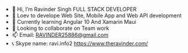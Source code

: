 - 👋 Hi, I’m Ravinder Singh FULL STACK DEVELOPER
- 👀 Loev to develope Web Site, Mobile App and Web API development 
- 🌱 Currently learning Angular 10 And Xamarin Maui
- 💞️ Looking to collaborate on Team work
- 📫 Email: RAVINDER25886@gmail.com
- 📞 Skype name: ravi.info2
https://www.theravinder.com/

<!---
ravinder25886/ravinder25886 is a ✨ special ✨ repository because its `README.md` (this file) appears on your GitHub profile.
You can click the Preview link to take a look at your changes.
--->
